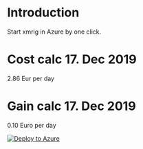 # Introduction 
Start xmrig in Azure by one click.

# Cost calc 17. Dec 2019

2.86 Eur per day

# Gain calc 17. Dec 2019

0.10 Euro per day

[![Deploy to Azure](http://azuredeploy.net/deploybutton.png)](https://azuredeploy.net/)
